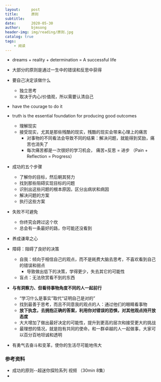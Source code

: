 ```yaml
---
layout:     post
title:      原则
subtitle:   
date:       2020-05-30
author:     bjmsong
header-img: img/reading/原则.jpg
catalog: true
tags:
    - 阅读
---
```


- dreams + reality + determination = A successful life
- 大部分的原则是通过一生中的错误和反思中获得


- 要自己决定该做什么
    - 独立思考
    - 取决于内心/价值观，所以需要认清自己
- have the courage to do it
- truth is the essential foundation for producing good outcomes
    - 理解现实
    - 接受现实，尤其是那些残酷的现实，残酷的现实会带来心理上的痛苦
        - 对事物的不同看法会导致不同的结果：解决问题，就能得到奖励，痛苦也消失了
        - 每次痛苦都是一次很好的学习机会， 痛苦+反思 = 进步 （Pain + Reflection = Progress）
- 成功的五个步骤
    - 了解你的目标，然后朝其努力
    - 找到那些阻碍实现目标的问题
    - 识别出这些问题的根本原因，区分出病状和病因
    - 解决问题的方案
    - 执行这些方案
- 失败不可避免
    - 你终究会跨过这个坎
    - 总会有一条最好的路，你可能还没看到
- 养成谦卑之心
- 障碍：阻碍了良好的决策
    - 自我：倾向于相信自己的观点，而不是耗费大脑去思考，不喜欢看到自己的错误和弱点
        - 导致做出低下的决策，学得更少，失去其它的可能性
    - 盲点：无法欣赏看不到的东西
- **与有洞察力、但看待事物角度不同的人一起前行**
    - “学习什么是事实”取代“证明自己是对的”
    - 找到最善于思考，而且不同意我的观点的人：通过他们的眼睛看事物
    - **放下执念，去拥抱正确的答案，利用你对错误的恐惧，对其他观点持开放态度**
    - 大大增加了做出最好决定的可能性，提升到更高的层次和接受更大的挑战
    - 最理想的情况，就是抱有共同的使命，和一群卓越的人一起做事，大家可以百分百地坦诚和透明
- 有勇气去奋斗和变革，使你的生活尽可能地伟大

### 参考资料
- 成功的原则--超迷你探险系列 视频 （30min 8集）
- 